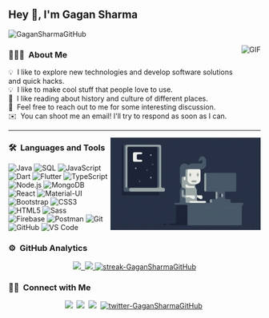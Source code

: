 
## Hey 👋, I'm Gagan Sharma

<p align="left"> <img src="http://estruyf-github.azurewebsites.net/api/VisitorHit?user=GaganSharmaGitHub&repo=Bgstatic&countColorcountColor&countColor=%237B1E7B" alt="GaganSharmaGitHub" /> </p>

<img align="right" alt="GIF" height="160px" src="https://media.giphy.com/media/du3J3cXyzhj75IOgvA/giphy.gif" />

### 👨🏻‍💻 &nbsp;About Me

💡 &nbsp;I like to explore new technologies and develop software solutions and quick hacks.\
💡 &nbsp;I like to make cool stuff that people love to use. \
📖 &nbsp;I like reading about history and culture of different places. \
💬 &nbsp;Feel free to reach out to me for some interesting discussion.\
✉️ &nbsp;You can shoot me an email! I'll try to respond as soon as I can.

---

<img alt="Night Coding" src="https://raw.githubusercontent.com/AVS1508/AVS1508/master/assets/Night-Coding.gif" align="right"/>

### 🛠 &nbsp;Languages and Tools

![Java](https://img.shields.io/badge/-Java-FF6C37?style=flat-square&logo=java&logoColor=white)
![SQL](https://img.shields.io/badge/-SQL-FF6C37?style=flat-square&logo=sql&logoColor=white)
![JavaScript](https://img.shields.io/badge/-JavaScript-F7DF1C?style=flat-square&logo=javascript&logoColor=black)
![Dart](https://img.shields.io/badge/-Dart-7FD5EA?style=flat-square&logo=dart&logoColor=black)
![Flutter](https://img.shields.io/badge/-Flutter-7FD5EA?style=flat-square&logo=flutter&logoColor=black)
![TypeScript](https://img.shields.io/badge/-TypeScript-007ACC?style=flat-square&logo=typescript&logoColor=white)  
![Node.js](https://img.shields.io/badge/-Nodejs-026E00?style=flat-square&logo=nodeJS&logoColor=ffffff)
![MongoDB](https://img.shields.io/badge/-MongoDB-12924F?style=flat-square&logo=mongodb&logoColor=ffffff)  
![React](https://img.shields.io/badge/-React-61DAFB?style=flat-square&logo=react&logoColor=black)
![Material-UI](https://img.shields.io/badge/-Material%E2%80%93UI-0081CB?style=flat-square&logo=material-ui)
![Bootstrap](https://img.shields.io/badge/-Bootstrap-563D7C?style=flat-square&logo=Bootstrap&logoColor=ffffff)
![CSS3](https://img.shields.io/badge/-CSS3-%231572B6?style=flat-square&logo=css3)
![HTML5](https://img.shields.io/badge/-HTML5-%23E44D27?style=flat-square&logo=html5&logoColor=ffffff)
![Sass](https://img.shields.io/badge/-Sass-%23CC6699?style=flat-square&logo=sass&logoColor=ffffff)  
![Firebase](https://img.shields.io/badge/-Firebase-FFCA28?style=flat-square&logo=firebase&logoColor=black)
![Postman](https://img.shields.io/badge/-Postman-FF6C37?style=flat-square&logo=postman&logoColor=white)
![Git](https://img.shields.io/badge/-Git-%23F05032?style=flat-square&logo=git&logoColor=ffffff)
![GitHub](https://img.shields.io/badge/-GitHub-181717?style=flat-square&logo=github)
![VS Code](http://img.shields.io/badge/-VS%20Code-007ACC?style=flat-square&logo=visual-studio-code&logoColor=ffffff)


### ⚙️ &nbsp;GitHub Analytics

<p align="center">
<a href="https://github.com/GaganSharmaGitHub">
  <img width="49%" src="https://github-readme-stats.vercel.app/api/top-langs?username=GaganSharmaGitHub&layout=compact&hide=python&langs_count=8&theme=algolia&hide_border=true"/>&nbsp;
  <img width="49%" src="https://github-readme-stats.vercel.app/api?username=GaganSharmaGitHub&show_icons=true&theme=algolia&include_all_commits=true&count_private=true&locale=en&hide_border=true"/>
  <img src="https://github-readme-streak-stats.herokuapp.com/?user=GaganSharmaGitHub&theme=algolia&hide_border=true" alt="streak-GaganSharmaGitHub" />
</a>
</p>

### 🤝🏻 &nbsp;Connect with Me

<p align="center">
<a href="https://sharma-gagan-portfolio.netlify.app/"><img src="https://img.shields.io/badge/-Web-3423A6?style=for-the-badge&logo=firefox&logoColor=white"/></a>&nbsp;
<a href="https://www.linkedin.com/in/gagan-sharma3103"><img src="https://img.shields.io/badge/-Gagan%20Sharma-0e76a8?style=for-the-badge&logo=Linkedin&logoColor=white"/></a>&nbsp;
<a href="gagan3103sharma2000@gmail.com"><img src="https://img.shields.io/badge/-gagan3103sharma2000@gmail.com-red?style=for-the-badge&logo=gmail&logoColor=white"/></a>&nbsp;
<a href="https://twitter.com/NevermindGags" target="_blank"><img src="https://img.shields.io/twitter/follow/NevermindGags?logo=twitter&style=for-the-badge" alt="twitter-GaganSharmaGitHub" /></a>&nbsp;

</p>

